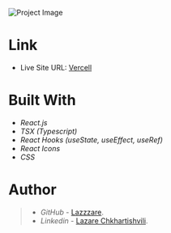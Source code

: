 ![Project Image]()

# Link

- Live Site URL: [Vercell](https://simple-todo-with-typescript-seven.vercel.app/)

# Built With

- _React.js_
- _TSX (Typescript)_
- _React Hooks (useState, useEffect, useRef)_
- _React Icons_
- _CSS_

# Author

> - _GitHub_ - [Lazzzare](https://github.com/Lazzzare).
> - _Linkedin_ - [Lazare Chkhartishvili](https://www.linkedin.com/in/lazare-chkhartishvili-0a6434235/).
